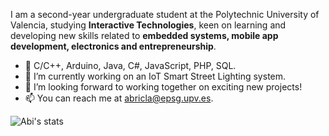 I am a second-year undergraduate student at the Polytechnic University of Valencia, studying **Interactive Technologies**, keen on learning and developing new skills related to **embedded systems, mobile app development, electronics and entrepreneurship**. 

*   🌱 C/C++, Arduino, Java, C#, JavaScript, PHP, SQL.   
*   🔭 I’m currently working on an IoT Smart Street Lighting system.
*   👯 I’m looking forward to working together on exciting new projects!
*   📫 You can reach me at abricla@epsg.upv.es.

![Abi's stats](https://github-readme-stats.vercel.app/api?username=abidanBrito&show_icons=true&theme=dark)
